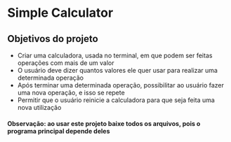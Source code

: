 # Simple Calculator


## Objetivos do projeto

- Criar uma calculadora, usada no terminal, em que podem ser feitas operações com mais de um valor
- O usuário deve dizer quantos valores ele quer usar para realizar uma determinada operação
- Após terminar uma determinada operação, possibilitar ao usuário fazer uma nova operação, e isso se repete
- Permitir que o usuário reinicie a calculadora para que seja feita uma nova utilização

#### Observação: ao usar este projeto baixe todos os arquivos, pois o programa principal depende deles
